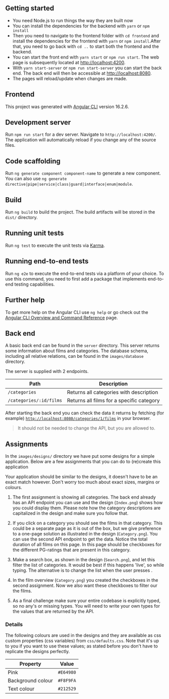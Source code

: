
## Getting started

- You need Node.js to run things the way they are built now
- You can install the dependencies for the backend with `yarn` or `npm install`
- Then you need to navigate to the frontend folder with `cd frontend` and install the dependencies for the frontend with `yarn` or `npm install`.After that, you need to go back with `cd ..` to start both the frontend and the backend.
- You can start the front end with `yarn start` or `npm run start`. The web page is subsequently located at [http://localhost:4200](http://localhost:4200).
- With `yarn start-server` or `npm run start-server` you can start the back end. The back end will then be accessible at [http://localhost:8080](http://localhost:8080).
- The pages will reload/update when changes are made.

## Frontend

This project was generated with [Angular CLI](https://github.com/angular/angular-cli) version 16.2.6.

## Development server

Run `npm run start` for a dev server. Navigate to `http://localhost:4200/`. The application will automatically reload if you change any of the source files.

## Code scaffolding

Run `ng generate component component-name` to generate a new component. You can also use `ng generate directive|pipe|service|class|guard|interface|enum|module`.

## Build

Run `ng build` to build the project. The build artifacts will be stored in the `dist/` directory.

## Running unit tests

Run `ng test` to execute the unit tests via [Karma](https://karma-runner.github.io).

## Running end-to-end tests

Run `ng e2e` to execute the end-to-end tests via a platform of your choice. To use this command, you need to first add a package that implements end-to-end testing capabilities.

## Further help

To get more help on the Angular CLI use `ng help` or go check out the [Angular CLI Overview and Command Reference](https://angular.io/cli) page.

## Back end

A basic back end can be found in the `server` directory.
This server returns some information about films and categories.
The database schema, including all relative relations, can be found in the `images/database` directory.

The server is supplied with 2 endpoints.

| Path                    | Description                               |
| ----------------------- | ----------------------------------------- |
| `/categories`           | Returns all categories with description   |
| `/categories/:id/films` | Returns all films for a specific category |

After starting the back end you can check the data it returns by fetching (for example) [`http://localhost:8080/categories/1/films`](http://localhost:8080/categories/1/films) in your browser.

> It should not be needed to change the API, but you are allowed to.

## Assignments

In the `images/designs/` directory we have put some designs for a simple application.
Below are a few assignments that you can do to (re)create this application

Your application should be similar to the designs, it doesn't have to be an exact match however.
Don't worry too much about exact sizes, margins or colours.

1. The first assignment is showing all categories. The back end already has an API endpoint you can use and the design (`Index.png`) shows how you could display them. Please note how the category descriptions are capitalized in the design and make sure you follow that.

2. If you click on a category you should see the films in that category. This could be a separate page as it is out of the box, but we give preference to a one-page solution as illustrated in the design (`Category.png`). You can use the second API endpoint to get the data. Notice the total duration of all films on this page. In this page should be checkboxes for the different PG-ratings that are present in this category.

3. Make a search box, as shown in the design (`Search.png`), and let this filter the list of categories. It would be best if this happens 'live', so while typing. The alternative is to change the list when the user presses <enter>.

4. In the film overview (`Category.png`) you created the checkboxes in the second assignment. Now we also want these checkboxes to filter our the films.

5. As a final challenge make sure your entire codebase is explicitly typed, so no any's or missing types. You will need to write your own types for the values that are returned by the API.

### Details

The following colours are used in the designs and they are available as css custom properties (css variables) from `css/defaults.css`.
Note that it's up to you if you want to use these values; as stated before you don't have to replicate the designs perfectly.

| Property          | Value     |
| ----------------- | --------- |
| Pink              | `#E64980` |
| Background colour | `#F8F9FA` |
| Text colour       | `#212529` |
